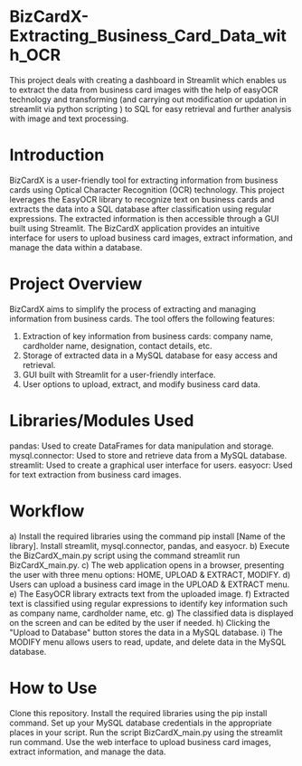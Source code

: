 # BizCardX-Extracting_Business_Card_Data_with_OCR
This project deals with creating a dashboard in Streamlit which enables us to extract the data from business card images with the help of easyOCR technology and transforming (and carrying out modification or updation in streamlit via python scripting ) to SQL for easy retrieval and further analysis with image and text processing.

# Introduction
BizCardX is a user-friendly tool for extracting information from business cards using Optical Character Recognition (OCR) technology. This project leverages the EasyOCR library to recognize text on business cards and extracts the data into a SQL database after classification using regular expressions. The extracted information is then accessible through a GUI built using Streamlit. The BizCardX application provides an intuitive interface for users to upload business card images, extract information, and manage the data within a database.

# Project Overview
BizCardX aims to simplify the process of extracting and managing information from business cards. The tool offers the following features:

1) Extraction of key information from business cards: company name, cardholder name, designation, contact details, etc.
2) Storage of extracted data in a MySQL database for easy access and retrieval.
3) GUI built with Streamlit for a user-friendly interface.
4) User options to upload, extract, and modify business card data.


# Libraries/Modules Used
pandas: Used to create DataFrames for data manipulation and storage.
mysql.connector: Used to store and retrieve data from a MySQL database.
streamlit: Used to create a graphical user interface for users.
easyocr: Used for text extraction from business card images.


# Workflow
a) Install the required libraries using the command pip install [Name of the library]. Install streamlit, mysql.connector, pandas, and easyocr.
b) Execute the BizCardX_main.py script using the command streamlit run BizCardX_main.py.
c) The web application opens in a browser, presenting the user with three menu options: HOME, UPLOAD & EXTRACT, MODIFY.
d) Users can upload a business card image in the UPLOAD & EXTRACT menu.
e) The EasyOCR library extracts text from the uploaded image.
f) Extracted text is classified using regular expressions to identify key information such as company name, cardholder name, etc.
g) The classified data is displayed on the screen and can be edited by the user if needed.
h) Clicking the "Upload to Database" button stores the data in a MySQL database.
i) The MODIFY menu allows users to read, update, and delete data in the MySQL database.


# How to Use
Clone this repository.
Install the required libraries using the pip install command.
Set up your MySQL database credentials in the appropriate places in your script.
Run the script BizCardX_main.py using the streamlit run command.
Use the web interface to upload business card images, extract information, and manage the data.
